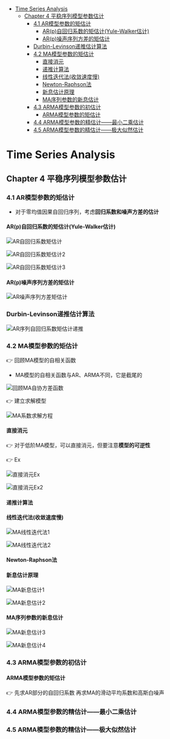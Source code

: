 - [Time Series Analysis](#time-series-analysis)
  - [Chapter 4 平稳序列模型参数估计](#chapter-4-%e5%b9%b3%e7%a8%b3%e5%ba%8f%e5%88%97%e6%a8%a1%e5%9e%8b%e5%8f%82%e6%95%b0%e4%bc%b0%e8%ae%a1)
    - [4.1 AR模型参数的矩估计](#41-ar%e6%a8%a1%e5%9e%8b%e5%8f%82%e6%95%b0%e7%9a%84%e7%9f%a9%e4%bc%b0%e8%ae%a1)
      - [AR(p)自回归系数的矩估计(Yule-Walker估计)](#arp%e8%87%aa%e5%9b%9e%e5%bd%92%e7%b3%bb%e6%95%b0%e7%9a%84%e7%9f%a9%e4%bc%b0%e8%ae%a1yule-walker%e4%bc%b0%e8%ae%a1)
      - [AR(p)噪声序列方差的矩估计](#arp%e5%99%aa%e5%a3%b0%e5%ba%8f%e5%88%97%e6%96%b9%e5%b7%ae%e7%9a%84%e7%9f%a9%e4%bc%b0%e8%ae%a1)
    - [Durbin-Levinson递推估计算法](#durbin-levinson%e9%80%92%e6%8e%a8%e4%bc%b0%e8%ae%a1%e7%ae%97%e6%b3%95)
    - [4.2 MA模型参数的矩估计](#42-ma%e6%a8%a1%e5%9e%8b%e5%8f%82%e6%95%b0%e7%9a%84%e7%9f%a9%e4%bc%b0%e8%ae%a1)
      - [直接消元](#%e7%9b%b4%e6%8e%a5%e6%b6%88%e5%85%83)
      - [递推计算法](#%e9%80%92%e6%8e%a8%e8%ae%a1%e7%ae%97%e6%b3%95)
      - [线性迭代法(收敛速度慢)](#%e7%ba%bf%e6%80%a7%e8%bf%ad%e4%bb%a3%e6%b3%95%e6%94%b6%e6%95%9b%e9%80%9f%e5%ba%a6%e6%85%a2)
      - [Newton-Raphson法](#newton-raphson%e6%b3%95)
      - [新息估计原理](#%e6%96%b0%e6%81%af%e4%bc%b0%e8%ae%a1%e5%8e%9f%e7%90%86)
      - [MA序列参数的新息估计](#ma%e5%ba%8f%e5%88%97%e5%8f%82%e6%95%b0%e7%9a%84%e6%96%b0%e6%81%af%e4%bc%b0%e8%ae%a1)
    - [4.3 ARMA模型参数的初估计](#43-arma%e6%a8%a1%e5%9e%8b%e5%8f%82%e6%95%b0%e7%9a%84%e5%88%9d%e4%bc%b0%e8%ae%a1)
      - [ARMA模型参数的矩估计](#arma%e6%a8%a1%e5%9e%8b%e5%8f%82%e6%95%b0%e7%9a%84%e7%9f%a9%e4%bc%b0%e8%ae%a1)
    - [4.4 ARMA模型参数的精估计——最小二乘估计](#44-arma%e6%a8%a1%e5%9e%8b%e5%8f%82%e6%95%b0%e7%9a%84%e7%b2%be%e4%bc%b0%e8%ae%a1%e6%9c%80%e5%b0%8f%e4%ba%8c%e4%b9%98%e4%bc%b0%e8%ae%a1)
    - [4.5 ARMA模型参数的精估计——极大似然估计](#45-arma%e6%a8%a1%e5%9e%8b%e5%8f%82%e6%95%b0%e7%9a%84%e7%b2%be%e4%bc%b0%e8%ae%a1%e6%9e%81%e5%a4%a7%e4%bc%bc%e7%84%b6%e4%bc%b0%e8%ae%a1)

# Time Series Analysis

## Chapter 4 平稳序列模型参数估计

### 4.1 AR模型参数的矩估计

- 对于零均值因果自回归序列，考虑**回归系数和噪声方差的估计**

#### AR(p)自回归系数的矩估计(Yule-Walker估计)

![AR自回归系数矩估计](captures/AR自回归系数矩估计.PNG "AR自回归系数矩估计")

![AR自回归系数矩估计2](captures/AR自回归系数矩估计2.PNG "AR自回归系数矩估计2")

![AR自回归系数矩估计3](captures/AR自回归系数矩估计3.PNG "AR自回归系数矩估计3")

#### AR(p)噪声序列方差的矩估计

![AR噪声序列方差矩估计](captures/AR噪声序列方差矩估计.PNG "AR噪声序列方差矩估计")

### Durbin-Levinson递推估计算法

![AR序列自回归系数矩估计递推](captures/AR序列自回归系数矩估计递推.PNG "AR序列自回归系数矩估计递推")

### 4.2 MA模型参数的矩估计

👉 回顾MA模型的自相关函数

- MA模型的自相关函数与AR、ARMA不同，它是截尾的

![回顾MA自协方差函数](captures/回顾MA自协方差函数.PNG "回顾MA自协方差函数")

👉 建立求解模型

![MA系数求解方程](captures/MA系数求解方程.PNG "MA系数求解方程")

#### 直接消元

👉 对于低阶MA模型，可以直接消元，但要注意**模型的可逆性**

👉 Ex

![直接消元Ex](captures/直接消元Ex.PNG "直接消元Ex")

![直接消元Ex2](captures/直接消元Ex2.PNG "直接消元Ex2")

#### 递推计算法

#### 线性迭代法(收敛速度慢)

![MA线性迭代法1](captures/MA线性迭代法1.PNG "MA线性迭代法1")

![MA线性迭代法2](captures/MA线性迭代法2.PNG "MA线性迭代法2")

#### Newton-Raphson法

#### 新息估计原理

![MA新息估计1](captures/MA新息估计1.PNG "MA新息估计1")

![MA新息估计2](captures/MA新息估计2.PNG "MA新息估计2")

#### MA序列参数的新息估计

![MA新息估计3](captures/MA新息估计3.PNG "MA新息估计3")

![MA新息估计4](captures/MA新息估计4.PNG "MA新息估计4")

### 4.3 ARMA模型参数的初估计

#### ARMA模型参数的矩估计

👉 先求AR部分的自回归系数 再求MA的滑动平均系数和高斯白噪声

### 4.4 ARMA模型参数的精估计——最小二乘估计

### 4.5 ARMA模型参数的精估计——极大似然估计